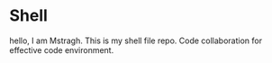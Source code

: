 # Shell
 hello, I am Mstragh.
 This is my shell file repo.
 Code collaboration for effective code environment.
